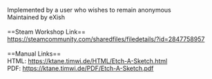 Implemented by a user who wishes to remain anonymous<br/>
Maintained by eXish<br/>
<br/>
==Steam Workshop Link==<br/>
https://steamcommunity.com/sharedfiles/filedetails/?id=2847758957<br/>
<br/>
==Manual Links==<br/>
HTML: https://ktane.timwi.de/HTML/Etch-A-Sketch.html<br/>
PDF: https://ktane.timwi.de/PDF/Etch-A-Sketch.pdf<br/>
